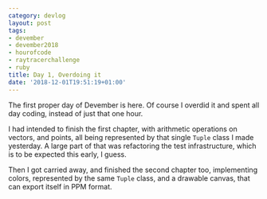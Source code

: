 ```yaml
---
category: devlog
layout: post
tags:
- devember
- devember2018
- hourofcode
- raytracerchallenge
- ruby
title: Day 1, Overdoing it
date: '2018-12-01T19:51:19+01:00'
---
```

The first proper day of Devember is here. Of course I overdid it and spent all day coding, instead of just that one hour.

I had intended to finish the first chapter, with arithmetic operations on vectors, and points, all being represented by that single `Tuple` class I made yesterday. A large part of that was refactoring the test infrastructure, which is to be expected this early, I guess.

Then I got carried away, and finished the second chapter too, implementing colors, represented by the same `Tuple` class, and a drawable canvas, that can export itself in PPM format.
